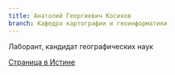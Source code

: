 ```yaml
---
title: Анатолий Георгиевич Косиков
branch: Кафедра картографии и геоинформатики
---
```


Лаборант, кандидат географических наук

[Страница в Истине](https://istina.msu.ru/workers/1776078)
